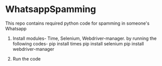 # WhatsappSpamming
This repo contains required python code for spamming in someone's Whatsapp

1) Install modules- Time, Selenium, Webdriver-manager. by running the following codes-
pip install times
pip install selenium
pip install webdriver-manager

2) Run the code
